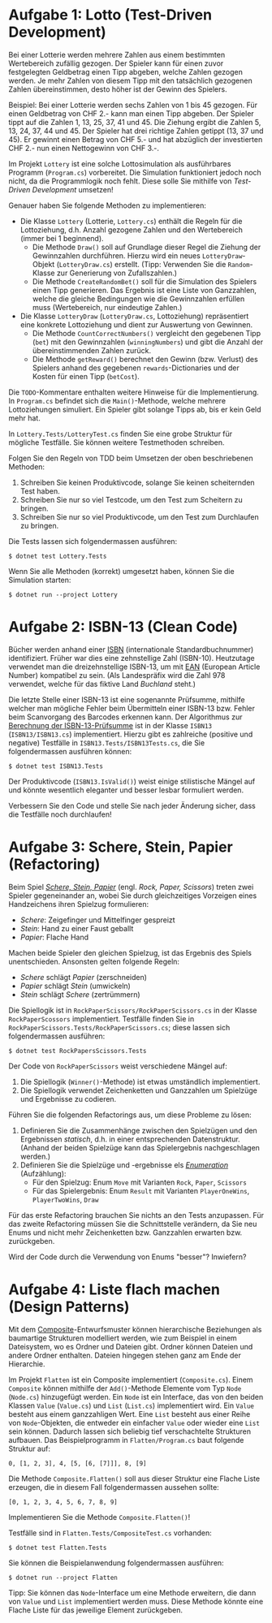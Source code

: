# Aufgabe 1: Lotto (Test-Driven Development)

Bei einer Lotterie werden mehrere Zahlen aus einem bestimmten Wertebereich
zufällig gezogen. Der Spieler kann für einen zuvor festgelegten Geldbetrag einen
Tipp abgeben, welche Zahlen gezogen werden. Je mehr Zahlen von diesem Tipp mit
den tatsächlich gezogenen Zahlen übereinstimmen, desto höher ist der Gewinn des
Spielers.

Beispiel: Bei einer Lotterie werden sechs Zahlen von 1 bis 45 gezogen. Für einen
Geldbetrag von CHF 2.- kann man einen Tipp abgeben. Der Spieler tippt auf die
Zahlen 1, 13, 25, 37, 41 und 45. Die Ziehung ergibt die Zahlen 5, 13, 24, 37, 44
und 45. Der Spieler hat drei richtige Zahlen getippt (13, 37 und 45). Er gewinnt
einen Betrag von CHF 5.- und hat abzüglich der investierten CHF 2.- nun einen
Nettogewinn von CHF 3.-.

Im Projekt `Lottery` ist eine solche Lottosimulation als ausführbares Programm
(`Program.cs`) vorbereitet.  Die Simulation funktioniert jedoch noch nicht, da
die Programmlogik noch fehlt.  Diese solle Sie mithilfe von _Test-Driven
Development_ umsetzen!

Genauer haben Sie folgende Methoden zu implementieren:

- Die Klasse `Lottery` (Lotterie, `Lottery.cs`) enthält die Regeln für die
Lottoziehung, d.h.  Anzahl gezogene Zahlen und den Wertebereich (immer bei 1
beginnend).
    - Die Methode `Draw()` soll auf Grundlage dieser Regel die Ziehung der
    Gewinnzahlen durchführen. Hierzu wird ein neues `LotteryDraw`-Objekt
    (`LotteryDraw.cs`) erstellt. (Tipp: Verwenden Sie die `Random`-Klasse zur
    Generierung von Zufallszahlen.)
    - Die Methode `CreateRandomBet()` soll für die Simulation des Spielers einen
    Tipp generieren. Das Ergebnis ist eine Liste von Ganzzahlen, welche die
    gleiche Bedingungen wie die Gewinnzahlen erfüllen muss (Wertebereich, nur
    eindeutige Zahlen.)
- Die Klasse `LotteryDraw` (`LotteryDraw.cs`, Lottoziehung) repräsentiert eine
konkrete Lottoziehung und dient zur Auswertung von Gewinnen.
    - Die Methode `CountCorrectNumbers()` vergleicht den gegebenen Tipp (`bet`)
    mit den Gewinnzahlen (`winningNumbers`) und gibt die Anzahl der
    übereinstimmenden Zahlen zurück.
    - Die Methode `getReward()` berechnet den Gewinn (bzw. Verlust) des Spielers
    anhand des gegebenen `rewards`-Dictionaries und der Kosten für einen Tipp
    (`betCost`).
    
Die `TODO`-Kommentare enthalten weitere Hinweise für die Implementierung. In
`Program.cs` befindet sich die `Main()`-Methode, welche mehrere Lottoziehungen
simuliert. Ein Spieler gibt solange Tipps ab, bis er kein Geld mehr hat.

In `Lottery.Tests/LotteryTest.cs` finden Sie eine grobe Struktur für mögliche
Testfälle. Sie können weitere Testmethoden schreiben.

Folgen Sie den Regeln von TDD beim Umsetzen der oben beschriebenen Methoden:

1. Schreiben Sie keinen Produktivcode, solange Sie keinen scheiternden Test haben.
2. Schreiben Sie nur so viel Testcode, um den Test zum Scheitern zu bringen.
3. Schreiben Sie nur so viel Produktivcode, um den Test zum Durchlaufen zu bringen.

Die Tests lassen sich folgendermassen ausführen:

    $ dotnet test Lottery.Tests

Wenn Sie alle Methoden (korrekt) umgesetzt haben, können Sie die Simulation starten:

    $ dotnet run --project Lottery

# Aufgabe 2: ISBN-13 (Clean Code)

Bücher werden anhand einer
[ISBN](https://de.wikipedia.org/wiki/Internationale_Standardbuchnummer)
(internationale Standardbuchnummer) identifiziert. Früher war dies eine
zehnstellige Zahl (ISBN-10). Heutzutage verwendet man die dreizehnstellige
ISBN-13, um mit [EAN](https://de.wikipedia.org/wiki/European_Article_Number)
(European Article Number) kompatibel zu sein. (Als Landespräfix wird die Zahl
978 verwendet, welche für das fiktive Land _Buchland_ steht.)

Die letzte Stelle einer ISBN-13 ist eine sogenannte Prüfsumme, mithilfe welcher
man mögliche Fehler beim Übermitteln einer ISBN-13 bzw. Fehler beim Scanvorgang
des Barcodes erkennen kann. Der Algorithmus zur [Berechnung der
ISBN-13-Prüfsumme](https://de.wikipedia.org/wiki/Internationale_Standardbuchnummer#ISBN-13)
ist in der Klasse `ISBN13` (`ISBN13/ISBN13.cs`) implementiert. Hierzu gibt es
zahlreiche (positive und negative) Testfälle in `ISBN13.Tests/ISBN13Tests.cs`,
die Sie folgendermassen ausführen können:

    $ dotnet test ISBN13.Tests

Der Produktivcode (`ISBN13.IsValid()`) weist einige stilistische Mängel auf und
könnte wesentlich eleganter und besser lesbar formuliert werden.

Verbessern Sie den Code und stelle Sie nach jeder Änderung sicher, dass die
Testfälle noch durchlaufen!

# Aufgabe 3: Schere, Stein, Papier (Refactoring)

Beim Spiel [_Schere, Stein,
Papier_](https://de.wikipedia.org/wiki/Schere,_Stein,_Papier) (engl. _Rock,
Paper, Scissors_) treten zwei Spieler gegeneinander an, wobei Sie durch
gleichzeitiges Vorzeigen eines Handzeichens ihren Spielzug formulieren:

- _Schere_: Zeigefinger und Mittelfinger gespreizt
- _Stein_: Hand zu einer Faust geballt
- _Papier_: Flache Hand

Machen beide Spieler den gleichen Spielzug, ist das Ergebnis des Spiels
unentschieden. Ansonsten gelten folgende Regeln:

- _Schere_ schlägt _Papier_ (zerschneiden)
- _Papier_ schlägt _Stein_ (umwickeln)
- _Stein_ schlägt _Schere_ (zertrümmern)

Die Spiellogik ist in `RockPaperScissors/RockPaperScissors.cs` in der Klasse `RockPaperScossors` implementiert. Testfälle finden Sie in `RockPaperScissors.Tests/RockPaperScissors.cs`; diese lassen sich folgendermassen ausführen:

    $ dotnet test RockPapersScissors.Tests

Der Code von `RockPaperScissors` weist verschiedene Mängel auf:

1. Die Spiellogik (`Winner()`-Methode) ist etwas umständlich implementiert.
2. Die Spiellogik verwendet Zeichenketten und Ganzzahlen um Spielzüge und
Ergebnisse zu codieren.

Führen Sie die folgenden Refactorings aus, um diese Probleme zu lösen:

1. Definieren Sie die Zusammenhänge zwischen den Spielzügen und den Ergebnissen
_statisch_, d.h. in einer entsprechenden Datenstruktur. (Anhand der beiden
Spielzüge kann das Spielergebnis nachgeschlagen werden.)
2. Definieren Sie die Spielzüge und -ergebnisse els
[_Enumeration_](https://learn.microsoft.com/en-us/dotnet/csharp/language-reference/builtin-types/enum)
(Aufzählung):
    - Für den Spielzug: Enum `Move` mit Varianten `Rock`, `Paper`, `Scissors`
    - Für das Spielergebnis: Enum `Result` mit Varianten `PlayerOneWins`,
    `PlayerTwoWins`, `Draw`
    
Für das erste Refactoring brauchen Sie nichts an den Tests anzupassen. Für das
zweite Refactoring müssen Sie die Schnittstelle verändern, da Sie neu Enums und
nicht mehr Zeichenketten bzw. Ganzzahlen erwarten bzw. zurückgeben.

Wird der Code durch die Verwendung von Enums "besser"? Inwiefern?

# Aufgabe 4: Liste flach machen (Design Patterns)

Mit dem
[Composite](https://refactoring.guru/design-patterns/composite)-Entwurfsmuster
können hierarchische Beziehungen als baumartige Strukturen modelliert werden,
wie zum Beispiel in einem Dateisystem, wo es Ordner und Dateien gibt. Ordner
können Dateien und andere Ordner enthalten. Dateien hingegen stehen ganz am Ende
der Hierarchie.

Im Projekt `Flatten` ist ein Composite implementiert (`Composite.cs`). Einem
`Composite` können mithilfe der `Add()`-Methode Elemente vom Typ `Node`
(`Node.cs`) hinzugefügt werden. Ein `Node` ist ein Interface, das von den beiden
Klassen `Value` (`Value.cs`) und `List` (`List.cs`) implementiert wird. Ein
`Value` besteht aus einem ganzzahligen Wert. Eine `List` besteht aus einer Reihe
von `Node`-Objekten, die entweder ein einfacher `Value` oder wieder eine `List`
sein können. Dadurch lassen sich beliebig tief verschachtelte Strukturen
aufbauen. Das Beispielprogramm in `Flatten/Program.cs` baut folgende  Struktur
auf:

    0, [1, 2, 3], 4, [5, [6, [7]]], 8, [9]

Die Methode `Composite.Flatten()` soll aus dieser Struktur eine Flache Liste
erzeugen, die in diesem Fall folgendermassen aussehen sollte:

    [0, 1, 2, 3, 4, 5, 6, 7, 8, 9]

Implementieren Sie  die Methode `Composite.Flatten()`!

Testfälle sind in `Flatten.Tests/CompositeTest.cs` vorhanden:

    $ dotnet test Flatten.Tests

Sie können die Beispielanwendung folgendermassen ausführen:

    $ dotnet run --project Flatten

Tipp: Sie können das `Node`-Interface um eine Methode erweitern, die dann von
`Value` und `List` implementiert werden muss. Diese Methode könnte eine Flache
Liste für das jeweilige Element zurückgeben.
